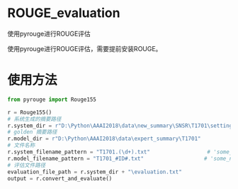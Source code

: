 # ROUGE_evaluation
使用pyrouge进行ROUGE评估

使用pyrouge进行ROUGE评估，需要提前安装ROUGE。

# 使用方法
```python
from pyrouge import Rouge155

r = Rouge155()
# 系统生成的摘要路径
r.system_dir = r"D:\Python\AAAI2018\data\new_summary\SNSR\T1701\setting_2\lamada2=1\alpha=1.1"
# golden 摘要路径
r.model_dir = r"D:\Python\AAAI2018\data\expert_summary\T1701"
# 文件名称
r.system_filename_pattern = "T1701.(\d+).txt"                  # 'some_name.(\d+).txt'
r.model_filename_pattern = "T1701_#ID#.txt"                   # 'some_name.[A-Z].#ID#.txt'
# 评估文件路径
evaluation_file_path = r.system_dir + "\evaluation.txt"
output = r.convert_and_evaluate()
```
